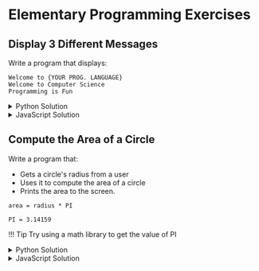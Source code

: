 # Elementary Programming Exercises

## Display 3 Different Messages

Write a program that displays:

```
Welcome to {YOUR PROG. LANGUAGE}
Welcome to Computer Science
Programming is Fun
```

<details>
  <summary>Python Solution</summary>

```py linenums="1"
print('Welcome to Python')
print('Welcome to Computer Science')
print('Programming is Fun')
```

</details>

<details>
  <summary>JavaScript Solution</summary>

```js linenums="1"
console.log('Welcome to JavaScript')
console.log('Welcome to Computer Science')
console.log('Programming is Fun')
```

</details>

## Compute the Area of a Circle

Write a program that:

* Gets a circle's radius from a user
* Uses it to compute the area of a circle
* Prints the area to the screen.

```
area = radius * PI

PI = 3.14159
```

!!! Tip
    Try using a math library to get the value of PI

<details>
  <summary>Python Solution</summary>

Solution #1

```py linenums="1"
radius = input('Enter the radius of a circle: ')

area = radius * radius * 3.14159

print('The area for the circle of radius {0} is {1}'.format(radius, area))
```

Solution #2

```py linenums="1"
import math

radius = input('Enter the radius of a circle: ')

area = pow(radius, 2) * math.pi

print('The area for the circle of radius {0} is {1}'.format(radius, area))
```

</details>

<details>
  <summary>JavaScript Solution</summary>

```js linenums="1"
console.log('Welcome to JavaScript')
console.log('Welcome to Computer Science')
console.log('Programming is Fun')
```

</details>
